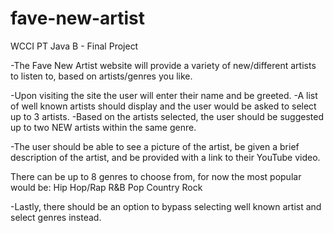 # fave-new-artist
WCCI PT Java B - Final Project

-The Fave New Artist website will provide a variety of new/different artists to listen to,
based on artists/genres you like.

-Upon visiting the site the user will enter their name and be greeted.
-A list of well known artists should display and the user would be asked to select up to 3 artists.
-Based on the artists selected, the user should be suggested up to two NEW artists within the same genre. 

-The user should be able to see a picture of the artist, be given a brief description of the artist,
and be provided with a link to their YouTube video.

There can be up to 8 genres to choose from, for now the most popular would be:
Hip Hop/Rap
R&B
Pop
Country
Rock

-Lastly, there should be an option to bypass selecting well known artist and select genres instead.
